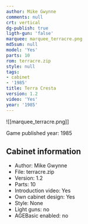 ```yaml
---
author: Mike Gwynne
comments: null
crt: vertical
dg-publish: true
ligth-gun: 'false'
marquee: marquee_terracre.png
md5sum: null
model: 'Yes'
parts: 10
rom: terracre.zip
style: null
tags:
- cabinet
- '1985'
title: Terra Cresta
version: 1.2
video: 'Yes'
year: '1985'
---
```


![[marquee_terracre.png]]

Game published year: 1985

## Cabinet information

- Author: Mike Gwynne
- File: terracre.zip
- Version: 1.2
- Parts: 10
- Introduction video: Yes
- Own cabinet design: Yes
- Style: None
- Light guns: no
- AGEBasic enabled: no


